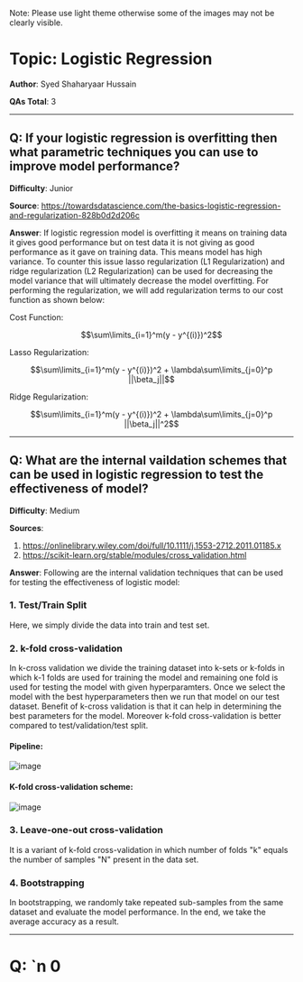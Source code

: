 Note: Please use light theme otherwise some of the images may not be clearly visible.

# Topic: Logistic Regression

**Author**: Syed Shaharyaar Hussain

**QAs Total**: 3

---

## Q: If your logistic regression is overfitting then what parametric techniques you can use to improve model performance?

**Difficulty**: Junior

**Source**: https://towardsdatascience.com/the-basics-logistic-regression-and-regularization-828b0d2d206c


**Answer**: If logistic regression model is overfitting it means on training data it gives good performance but on test data it is not giving as good performance as it gave on training data. This means model has high variance. To counter this issue lasso regularization (L1 Regularization) and ridge regularization (L2 Regularization) can be used for decreasing the model variance that will ultimately decrease the model overfitting. For performing the regularization, we will add regularization terms to our cost function as shown below:

Cost Function:

$$\sum\limits_{i=1}^m(y - y^{(i)})^2$$

Lasso Regularization:

$$\sum\limits_{i=1}^m(y - y^{(i)})^2 + \lambda\sum\limits_{j=0}^p ||\beta_j||$$

Ridge Regularization:

$$\sum\limits_{i=1}^m(y - y^{(i)})^2 + \lambda\sum\limits_{j=0}^p ||\beta_j||^2$$

---

## Q: What are the internal vaildation schemes that can be used in logistic regression to test the effectiveness of model?

**Difficulty**: Medium

**Sources**: 
1. https://onlinelibrary.wiley.com/doi/full/10.1111/j.1553-2712.2011.01185.x
2. https://scikit-learn.org/stable/modules/cross_validation.html

**Answer**: Following are the internal validation techniques that can be used for testing the effectiveness of logistic model:

### 1. Test/Train Split
Here, we simply divide the data into train and test set.

### 2. k-fold cross-validation
In k-cross validation we divide the training dataset into k-sets or k-folds in which k-1 folds are used for training the model and remaining one fold is used for testing the model with given hyperparamters. Once we select the model with the best hyperparameters then we run that model on our test dataset. Benefit of k-cross validation is that it can help in determining the best parameters for the model. Moreover k-fold cross-validation is better compared to test/validation/test split.

#### Pipeline:
![image](https://user-images.githubusercontent.com/32700434/124615602-dd08dd00-de8e-11eb-9d8d-c21ccc00cfad.png)

#### K-fold cross-validation scheme:
![image](https://user-images.githubusercontent.com/32700434/124613420-a29e4080-de8c-11eb-859f-a0fb504b8026.png)

### 3. Leave-one-out cross-validation
It is a variant of k-fold cross-validation in which number of folds "k" equals the number of samples "N" present in the data set.

### 4. Bootstrapping
In bootstrapping, we randomly take repeated sub-samples from the same dataset and evaluate the model performance. In the end, we take the average accuracy as a result.

---

# Q:  `n 0
